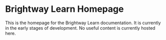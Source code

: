 # Brightway Learn Homepage

This is the homepage for the Brightway Learn documentation. It is currently in the early stages of development. No useful content is currently hosted here.